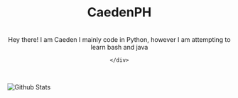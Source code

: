 
<div>
  <p align="center">
    <!-- <img src="https://avatars2.githubusercontent.com/u/46096865?s=460&u=c17d80c0914eb1efe02ebe9aeba11b1e3cf9212a" width="30%"> -->
    <h1 align="center" >CaedenPH</h1>
    <br>
    <div align="center">
      Hey there! I am Caeden
      I mainly code in Python, however I am attempting to learn bash and java

    </div>
  </br>
 
</div>
   

![Github Stats](https://github-readme-stats.vercel.app/api?username=caedenph&count_private=true&show_icons=true&include_all_commits=true)
